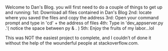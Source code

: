 Welcome to Dan's Blog.
you will first need to do a couple of things to get up and running:
1st: Download all files contained in Dan's Blog
2nd: locate where you saved the files and copy the address
3rd: Open your command prompt and type in 'cd' + the address of files
4th: Type in 'dev_appserver.py .'( notice the space between py & . )
5th: Enjoy the fruits of my labor...lol

This was NOT the easiest project to complete, and I couldn't of done it without the help of the wounderful people at stackoverflow.com.

